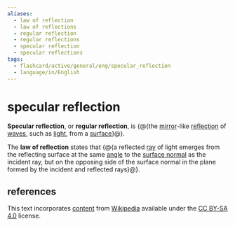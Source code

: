 ```yaml
---
aliases:
  - law of reflection
  - law of reflections
  - regular reflection
  - regular reflections
  - specular reflection
  - specular reflections
tags:
  - flashcard/active/general/eng/specular_reflection
  - language/in/English
---
```


# specular reflection

__Specular reflection__, or __regular reflection__, is {@{the [mirror](mirror.md)-like [reflection](reflection%20(physics).md) of [waves](wave.md), such as [light](light.md), from a [surface](surface.md)}@}. <!--SR:!2027-12-27,940,330-->

The __law of reflection__ states that {@{a reflected [ray](ray%20(optics).md) of light emerges from the reflecting surface at the same [angle](angle.md) to the [surface normal](normal%20(geometry).md) as the incident ray, but on the opposing side of the surface normal in the plane formed by the incident and reflected rays}@}. <!--SR:!2026-04-02,451,310-->

## references

This text incorporates [content](https://en.wikipedia.org/wiki/specular_reflection) from [Wikipedia](Wikipedia.md) available under the [CC BY-SA 4.0](https://creativecommons.org/licenses/by-sa/4.0/) license.
